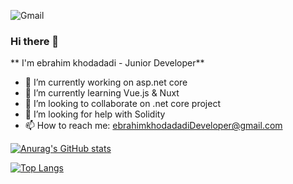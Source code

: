 ![Gmail](https://img.shields.io/badge/Gmail-D14836?style=for-the-badge&logo=gmail&logoColor=white)

### Hi there 👋
** I'm ebrahim khodadadi - Junior Developer**

- 🔭 I’m currently working on asp.net core
- 🌱 I’m currently learning Vue.js & Nuxt
- 👯 I’m looking to collaborate on .net core project
- 🤔 I’m looking for help with Solidity
- 📫 How to reach me: ebrahimkhodadadiDeveloper@gmail.com


[![Anurag's GitHub stats](https://github-readme-stats.vercel.app/api?username=ebrahimkhodadadi)](https://github.com/anuraghazra/github-readme-stats)

[![Top Langs](https://github-readme-stats.vercel.app/api/top-langs/?username=ebrahimkhodadadi&layout=compact)](https://github.com/anuraghazra/github-readme-stats)
